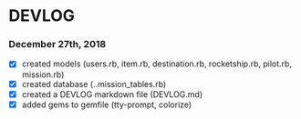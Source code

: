 # DEVLOG


### December 27th, 2018
- [x] created models (users.rb, item.rb, destination.rb, rocketship.rb, pilot.rb, mission.rb)
- [x] created database (..mission_tables.rb)
- [x] created a DEVLOG markdown file (DEVLOG.md)
- [x] added gems to gemfile (tty-prompt, colorize)
